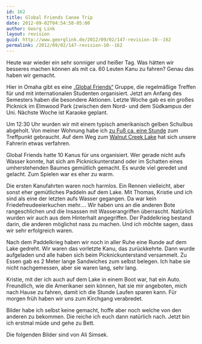 ```yaml
---
id: 162
title: Global Friends Canoe Trip
date: 2012-09-02T04:54:58-05:00
author: Georg Link
layout: revision
guid: http://www.georglink.de/2012/09/02/147-revision-10--162
permalink: /2012/09/02/147-revision-10--162
---
```

Heute war wieder ein sehr sonniger und heißer Tag. Was hätten wir besseres machen können als mit ca. 60 Leuten Kanu zu fahren? Genau das haben wir gemacht.

Hier in Omaha gibt es eine <a href="https://www.facebook.com/GlobalFriendsOmaha" title="Facebookseite von Global Friends Omaha" target="_blank">„Global Friends“</a> Gruppe, die regelmäßige Treffen für und mit internationalen Studenten organisiert. Jetzt am Anfang des Semesters haben die besondere Aktionen. Letzte Woche gab es ein großes Picknick im Elmwood Park (zwischen dem Nord- und dem Südkampus der Uni. Nächste Woche ist Karaoke geplant.

Um 12:30 Uhr wurden wir mit einem typisch amerikanisch gelben Schulbus abgeholt. Von meiner Wohnung habe ich <a href="http://goo.gl/maps/fQ0gF" title="Wegbeschreibung auf Google Maps" target="_blank">zu Fuß ca. eine Stunde</a> zum Treffpunkt gebraucht. Auf dem Weg zum <a href="http://www.papillion.org/public_works_walnut_creek.cfm" title="Offizielle Seite der Stadt zum Walnut Creek Lake" target="_blank">Walnut Creek Lake</a> hat sich unsere Fahrerin etwas verfahren. 

Global Friends hatte 10 Kanus für uns organisiert. Wer gerade nicht aufs Wasser konnte, hat sich am Picknickunterstand oder im Schatten eines umherstehenden Baumes gemütlich gemacht. Es wurde viel geredet und gelacht. Zum Spielen war es eher zu warm.

Die ersten Kanufahrten waren noch harmlos. Ein Rennen vielleicht, aber sonst eher gemütliches Paddeln auf dem Lake. Mit Thomas, Kristie und ich sind als eine der letzten aufs Wasser gegangen. Da war kein Friedefreudeeierkuchen mehr…. Wir haben uns an die anderen Bote rangeschlichen und die Insassen mit Wasserangriffen überrascht. Natürlich wurden wir auch aus dem Hinterhalt angegriffen. Der Paddelkrieg bestand darin, die anderen möglichst nass zu machen. Und ich möchte sagen, dass wir sehr erfolgreich waren. 

Nach dem Paddelkrieg haben wir noch in aller Ruhe eine Runde auf dem Lake gedreht. Wir waren das vorletzte Kanu, das zurückkehrte. Dann wurde aufgeladen und alle haben sich beim Picknickunterstand versammelt. Zu Essen gab es 2 Meter lange Sandwiches zum selbst belegen. Ich habe sie nicht nachgemessen, aber sie waren lang, sehr lang. 

Kristie, mit der ich auch auf dem Lake in einem Boot war, hat ein Auto. Freundlich, wie die Amerikaner sein können, hat sie mir angeboten, mich nach Hause zu fahren, damit ich die Stunde Laufen sparen kann. Für morgen früh haben wir uns zum Kirchgang verabredet.

Bilder habe ich selbst keine gemacht, hoffe aber noch welche von den anderen zu bekommen. Die reiche ich euch dann natürlich nach. Jetzt bin ich erstmal müde und gehe zu Bett.

Die folgenden Bilder sind von Ali Simsek.